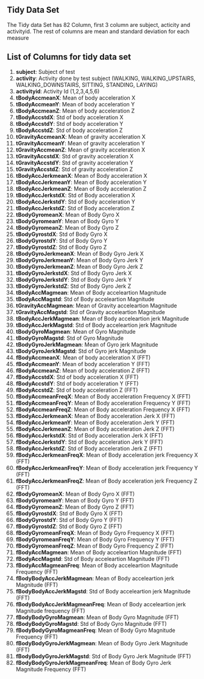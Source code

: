 ## Tidy Data Set
The Tidy data Set has 82 Column, first 3 column are subject, acticity and activityid. The rest of columns are mean and standard deviation for each measure 
## List of Columns for tidy data set

1.	**subject**: Subject of test
2.	**activity**: Activity done by test subject (WALKING, WALKING_UPSTAIRS, WALKING_DOWNSTAIRS, SITTING, STANDING, LAYING)
3.	**activityid**: Activity Id (1,2,3,4,5,6)
4.	**tBodyAccmeanX**: Mean of body acceleration X
5.	**tBodyAccmeanY**: Mean of body acceleration Y
6.	**tBodyAccmeanZ**: Mean of body acceleration Z
7.	**tBodyAccstdX**: Std of body acceleration X
8.	**tBodyAccstdY**: Std of body acceleration Y
9.	**tBodyAccstdZ**: Std of body acceleration Z
10.	**tGravityAccmeanX**: Mean of gravity acceleration X
11.	**tGravityAccmeanY**: Mean of gravity acceleration Y
12.	**tGravityAccmeanZ**: Mean of gravity acceleration X
13.	**tGravityAccstdX**: Std of gravity acceleration X
14.	**tGravityAccstdY**: Std of gravity acceleration Y
15.	**tGravityAccstdZ**: Std of gravity acceleration Z
16.	**tBodyAccJerkmeanX**: Mean of Body acceleration X
17.	**tBodyAccJerkmeanY**: Mean of Body acceleration Y
18.	**tBodyAccJerkmeanZ**: Mean of Body acceleration Z
19.	**tBodyAccJerkstdX**: Std of Body acceleration X
20.	**tBodyAccJerkstdY**: Std of Body acceleration Y
21.	**tBodyAccJerkstdZ**: Std of Body acceleration Z
22.	**tBodyGyromeanX**: Mean of Body Gyro X
23.	**tBodyGyromeanY**: Mean of Body Gyro Y
24.	**tBodyGyromeanZ**: Mean of Body Gyro Z
25.	**tBodyGyrostdX**: Std of Body Gyro X
26.	**tBodyGyrostdY**: Std of Body Gyro Y
27.	**tBodyGyrostdZ**: Std of Body Gyro Z
28.	**tBodyGyroJerkmeanX**: Mean of Body Gyro Jerk X
29.	**tBodyGyroJerkmeanY**: Mean of Body Gyro Jerk Y
30.	**tBodyGyroJerkmeanZ**: Mean of Body Gyro Jerk Z
31.	**tBodyGyroJerkstdX**: Std of Body Gyro Jerk X
32.	**tBodyGyroJerkstdY**: Std of Body Gyro Jerk Y
33.	**tBodyGyroJerkstdZ**: Std of Body Gyro Jerk Z
34.	**tBodyAccMagmean**: Mean of Body acceleartion Magnitude
35.	**tBodyAccMagstd**: Std of Body acceleartion Magnitude
36.	**tGravityAccMagmean**: Mean of Gravity acceleartion Magnitude
37.	**tGravityAccMagstd**: Std of Gravity acceleartion Magnitude
38.	**tBodyAccJerkMagmean**: Mean of Body acceleartion jerk Magnitude
39.	**tBodyAccJerkMagstd**: Std of Body acceleartion jerk Magnitude
40.	**tBodyGyroMagmean**: Mean of Gyro Magnitude
41.	**tBodyGyroMagstd**: Std of Gyro Magnitude
42.	**tBodyGyroJerkMagmean**: Mean of Gyro jerk Magnitude
43.	**tBodyGyroJerkMagstd**: Std of Gyro jerk Magnitude
44.	**fBodyAccmeanX**: Mean of body acceleration X (FFT)
45.	**fBodyAccmeanY**: Mean of body acceleration Y (FFT)
46.	**fBodyAccmeanZ**: Mean of body acceleration Z (FFT)
47.	**fBodyAccstdX**: Std of body acceleration X (FFT)
48.	**fBodyAccstdY**: Std of body acceleration Y (FFT)
49.	**fBodyAccstdZ**: Std of body acceleration Z (FFT)
50.	**fBodyAccmeanFreqX**: Mean of Body acceleration Frequency X (FFT)
51.	**fBodyAccmeanFreqY**: Mean of Body acceleration Frequency Y (FFT)
52.	**fBodyAccmeanFreqZ**: Mean of Body acceleration Frequency X (FFT)
53.	**fBodyAccJerkmeanX**: Mean of Body acceleration Jerk X (FFT)
54.	**fBodyAccJerkmeanY**: Mean of Body acceleration Jerk Y (FFT)
55.	**fBodyAccJerkmeanZ**: Mean of Body acceleration Jerk Z (FFT)
56.	**fBodyAccJerkstdX**: Std of Body acceleration Jerk X (FFT)
57.	**fBodyAccJerkstdY**: Std of Body acceleration Jerk Y (FFT)
58.	**fBodyAccJerkstdZ**: Std of Body acceleration Jerk Z (FFT)
59.	**fBodyAccJerkmeanFreqX**: Mean of Body acceleration jerk Frequency X (FFT)
60.	**fBodyAccJerkmeanFreqY**: Mean of Body acceleration jerk Frequency Y (FFT)
61.	**fBodyAccJerkmeanFreqZ**: Mean of Body acceleration jerk Frequency Z (FFT)
62.	**fBodyGyromeanX**: Mean of Body Gyro X (FFT)
63.	**fBodyGyromeanY**: Mean of Body Gyro Y (FFT)
64.	**fBodyGyromeanZ**: Mean of Body Gyro Z (FFT)
65.	**fBodyGyrostdX**: Std of Body Gyro X (FFT)
66.	**fBodyGyrostdY**: Std of Body Gyro Y (FFT)
67.	**fBodyGyrostdZ**: Std of Body Gyro Z (FFT)
68.	**fBodyGyromeanFreqX**: Mean of Body Gyro Frequency X (FFT)
69.	**fBodyGyromeanFreqY**: Mean of Body Gyro Frequency Y (FFT)
70.	**fBodyGyromeanFreqZ**: Mean of Body Gyro Frequency Z (FFT)
71.	**fBodyAccMagmean**: Mean of Body acceleartion Magnitude (FFT)
72.	**fBodyAccMagstd**: Std of Body acceleartion Magnitude (FFT)
73.	**fBodyAccMagmeanFreq**: Mean of Body acceleartion Magnitude Frequency (FFT)
74.	**fBodyBodyAccJerkMagmean**: Mean of Body acceleartion jerk Magnitude (FFT)
75.	**fBodyBodyAccJerkMagstd**: Std of Body acceleartion jerk Magnitude (FFT)
76.	**fBodyBodyAccJerkMagmeanFreq**: Mean of Body acceleartion jerk Magnitude frequency (FFT)
77.	**fBodyBodyGyroMagmean**: Mean of Body Gyro Magnitude (FFT)
78.	**fBodyBodyGyroMagstd**: Std of Body Gyro Magnitude (FFT)
79.	**fBodyBodyGyroMagmeanFreq**: Mean of Body Gyro Magnitude Frequency (FFT)
80.	**fBodyBodyGyroJerkMagmean**: Mean of Body Gyro Jerk Magnitude  (FFT)
81.	**fBodyBodyGyroJerkMagstd**: Std of Body Gyro Jerk Magnitude  (FFT)
82.	**fBodyBodyGyroJerkMagmeanFreq**: Mean of Body Gyro Jerk Magnitude Frequency (FFT)
